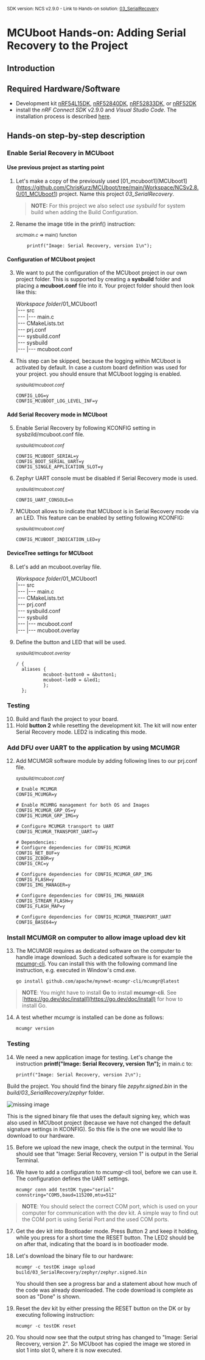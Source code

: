 <sup>SDK version: NCS v2.9.0 - Link to Hands-on solution: [03_SerialRecovery](https://github.com/ChrisKurz/MCUboot/tree/main/Workspace/NCSv2.9.0/03_SerialRecovery)</sup>

# MCUboot Hands-on:  Adding Serial Recovery to the Project

## Introduction

## Required Hardware/Software
- Development kit [nRF54L15DK](https://www.nordicsemi.com/Products/Development-hardware/nRF54L15-DK), [nRF52840DK](https://www.nordicsemi.com/Products/Development-hardware/nRF52840-DK), [nRF52833DK](https://www.nordicsemi.com/Products/Development-hardware/nRF52833-DK), or [nRF52DK](https://www.nordicsemi.com/Products/Development-hardware/nrf52-dk)
- install the _nRF Connect SDK_ v2.9.0 and _Visual Studio Code_. The installation process is described [here](https://academy.nordicsemi.com/courses/nrf-connect-sdk-fundamentals/lessons/lesson-1-nrf-connect-sdk-introduction/topic/exercise-1-1/).


## Hands-on step-by-step description 

### Enable Serial Recovery in MCUboot

#### Use previous project as starting point

1) Let's make a copy of the previously used [01_mcuboot1](MCUboot1](https://github.com/ChrisKurz/MCUboot/tree/main/Workspace/NCSv2.8.0/01_MCUboot1) project. Name this project _03_SerialRecovery_.
  
   > **NOTE:** For this project we also select _use sysbuild_ for system build when adding the Build Configuration.

2) Rename the image title in the prinf() instruction:

	<sup>_src/main.c_ => main() function</sup>

           printf("Image: Serial Recovery, version 1\n");


#### Configuration of MCUboot project

3) We want to put the configuration of the MCUboot project in our own project folder. This is supported by creating a __sysbuild__ folder and placing a __mcuboot.conf__ file into it. Your project folder should then look like this:

    _Workspace folder_/01_MCUboot1<br>
    |--- src<br>
    |--- |--- main.c<br>
    |--- CMakeLists.txt<br>
    |--- prj.conf<br>
    |--- sysbuild.conf<br>
    |--- sysbuild<br>
    |--- |--- mcuboot.conf

4) This step can be skipped, because the logging within MCUboot is activated by default. In case a custom board definition was used for your project. you should ensure that MCUboot logging is enabled. 
   
	<sup>_sysbuild/mcuboot.conf_</sup>

       CONFIG_LOG=y
       CONFIG_MCUBOOT_LOG_LEVEL_INF=y

#### Add Serial Recovery mode in MCUboot

5) Enable Serial Recovery by following KCONFIG setting in sysbzild/mcuboot.conf file.

	<sup>_sysbuild/mcuboot.conf_</sup>

       CONFIG_MCUBOOT_SERIAL=y
       CONFIG_BOOT_SERIAL_UART=y
       CONFIG_SINGLE_APPLICATION_SLOT=y


6) Zephyr UART console must be disabled if Serial Recovery mode is used.

	<sup>_sysbuild/mcuboot.conf_</sup>

       CONFIG_UART_CONSOLE=n
 

7) MCUboot allows to indicate that MCUboot is in Serial Recovery mode via an LED. This feature can be enabled by setting following KCONFIG:

	<sup>_sysbuild/mcuboot.conf_</sup>

       CONFIG_MCUBOOT_INDICATION_LED=y

#### DeviceTree settings for MCUboot

8) Let's add an mcuboot.overlay file.
   
    _Workspace folder_/01_MCUboot1<br>
    |--- src<br>
    |--- |--- main.c<br>
    |--- CMakeLists.txt<br>
    |--- prj.conf<br>
    |--- sysbuild.conf<br>
    |--- sysbuild<br>
    |--- |--- mcuboot.conf<br>
    |--- |--- mcuboot.overlay   

9) Define the button and LED that will be used. 

	<sup>_sysbuild/mcuboot.overlay_</sup>

       / {
         aliases {
                 mcuboot-button0 = &button1;
                 mcuboot-led0 = &led1;
                 };
         };
   

### Testing

10) Build and flash the project to your board.
11) Hold __button 2__ while resetting the development kit. The kit will now enter Serial Recovery mode. LED2 is indicating this mode. 


### Add DFU over UART to the application by using MCUMGR

12) Add MCUMGR software module by adding following lines to our prj.conf file.

	<sup>_sysbuild/mcuboot.conf_</sup>

        # Enable MCUMGR
        CONFIG_MCUMGR=y

        # Enable MCUMRG management for both OS and Images
        CONFIG_MCUMGR_GRP_OS=y
        CONFIG_MCUMGR_GRP_IMG=y

        # Configure MCUMGR transport to UART
        CONFIG_MCUMGR_TRANSPORT_UART=y

        # Dependencies:
        # Configure dependencies for CONFIG_MCUMGR
        CONFIG_NET_BUF=y
        CONFIG_ZCBOR=y
        CONFIG_CRC=y

        # Configure dependencies for CONFIG_MCUMGR_GRP_IMG
        CONFIG_FLASH=y
        CONFIG_IMG_MANAGER=y

        # Configure dependencies for CONFIG_IMG_MANAGER
        CONFIG_STREAM_FLASH=y
        CONFIG_FLASH_MAP=y
    
        # Configure dependencies for CONFIG_MCUMGR_TRANSPORT_UART
        CONFIG_BASE64=y

### Install MCUMGR on computer to allow image upload dev kit

13) The MCUMGR requires as dedicated software on the computer to handle image download. Such a dedicated software is for example the [mcumgr-cli](https://developer.nordicsemi.com/nRF_Connect_SDK/doc/latest/zephyr/services/device_mgmt/mcumgr.html#command-line-tool). You can install this with the following command line instruction, e.g. executed in Window's cmd.exe.

        go install github.com/apache/mynewt-mcumgr-cli/mcumgr@latest

> **NOTE**: You might have to install __Go__ to install __mcumgr-cli__. See [https://go.dev/doc/install](https://go.dev/doc/install) for how to install Go.

14) A test whether mcumgr is installed can be done as follows:

        mcumgr version
    
### Testing

14) We need a new application image for testing. Let's change the instruction __printf("Image: Serial Recovery, version 1\n");__ in main.c to:

        printf("Image: Serial Recovery, version 2\n");

   Build the project. You should find the binary file _zepyhr.signed.bin_ in the _build/03_SerialRecovery/zephyr_ folder.

   ![missing image](images/H03-build-folder-NCSv2.8.0.jpg)

   This is the signed binary file that uses the default signing key, which was also used in MCUboot project (because we have not changed the default signature settings in KCONFIG). So this file is the one we would like to download to our hardware.

15) Before we upload the new image, check the output in the terminal. You should see that "Image: Serial Recovery, version 1" is output in the Serial Terminal.

16) We have to add a configuration to mcumgr-cli tool, before we can use it. The configuration defines the UART settings.

        mcumgr conn add testDK type="serial" connstring="COM5,baud=115200,mtu=512"

   > **NOTE**: You should select the correct COM port, which is used on your computer for communication with the dev kit. A simple way to find out the COM port is using Serial Port and the used COM ports.

17) Get the dev kit into Bootloader mode. Press Button 2 and keep it holding, while you press for a short time the RESET button. The LED2 should be on after that, indicating that the board is in bootloader mode. 

18) Let's download the binary file to our hardware:

        mcumgr -c testDK image upload build/03_SerialRecovery/zephyr/zephyr.signed.bin

    You should then see a progress bar and a statement about how much of the code was already downloaded. The code download is complete as soon as "Done" is shown.

19) Reset the dev kit by either pressing the RESET button on the DK or by executing following instruction:

        mcumgr -c testDK reset

20) You should now see that the output string has changed to "Image: Serial Recovery, version 2". So MCUboot has copied the image we stored in slot 1 into slot 0, where it is now executed.
